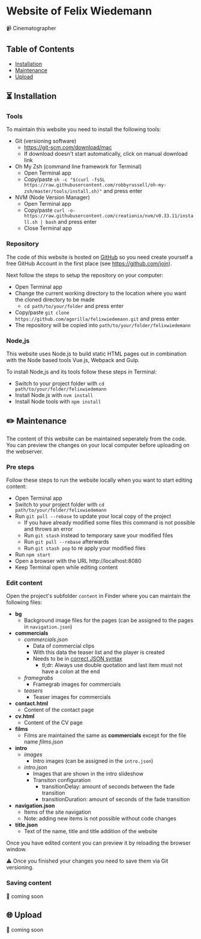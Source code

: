 # Website of Felix Wiedemann
:video_camera: Cinematographer

## Table of Contents
- [Installation](#installation)
- [Maintenance](#maintenance)
- [Upload](#upload)

## :hourglass_flowing_sand: Installation

### Tools
To maintain this website you need to install the following tools:

- Git (versioning software)
   - https://git-scm.com/download/mac
   - If download doesn't start automatically, click on manual download link
- Oh My Zsh (command line framework for Terminal)
    - Open Terminal app
    - Copy/paste `sh -c "$(curl -fsSL https://raw.githubusercontent.com/robbyrussell/oh-my-zsh/master/tools/install.sh)"` and press enter
- NVM (Node Version Manager) 
    - Open Terminal app
    - Copy/paste `curl -o- https://raw.githubusercontent.com/creationix/nvm/v0.33.11/install.sh | bash` and press enter
    - Close Terminal app

### Repository
The code of this website is hosted on [GitHub](https://github.com/agorilla/felixwiedemann) so you need create yourself a free GitHub Account in the first place (see https://github.com/join).

Next follow the steps to setup the repository on your computer:

- Open Terminal app
- Change the current working directory to the location where you want the cloned directory to be made
    - `cd path/to/your/folder` and press enter
- Copy/paste `git clone https://github.com/agorilla/felixwiedemann.git` and press enter
- The repository will be copied into `path/to/your/folder/felixwiedemann`

### Node,js

This website uses Node.js to build static HTML pages out in combination with the Node based tools Vue.js, Webpack and Gulp.

To install Node,js and its tools follow these steps in Terminal:

- Switch to your project folder with `cd path/to/your/folder/felixwiedemann`
- Install Node.js with `nvm install`
- Install Node tools with `npm install`

## :pencil2: Maintenance

The content of this website can be maintained seperately from the code.
You can preview the changes on your local computer before uploading on the webserver.

### Pre steps

Follow these steps to run the website locally when you want to start editing content:

- Open Terminal app
- Switch to your project folder with `cd path/to/your/folder/felixwiedemann`
- Run `git pull --rebase` to update your local copy of the project
    - If you have already modified some files this command is not possible and throws an error
    - Run `git stash` instead to temporary save your modified files
    - Run `git pull --rebase` afterwards
    - Run `git stash pop` to re apply your modified files
- Run `npm start`
- Open a browser with the URL http://localhost:8080 
- Keep Terminal open while editing content

### Edit content

Open the project's subfolder `content` in Finder where you can maintain the following files:

- **bg**
    - Background image files for the pages (can be assigned to the pages in `navigation.json`)
- **commercials**
    - *commercials.json*
        - Data of commercial clips
        - With this data the teaser list and the player is created
        - Needs to be in [correct JSON syntax](https://www.elated.com/articles/json-basics/)
            - tl;dr: Always use double quotation and last item must not have a colon at the end
    - *framegrabs*
        - Framegrab images for commercials
    - *teasers*
        - Teaser images for commercials
- **contact.html**
    - Content of the contact page
- **cv.html**
    - Content of the CV page
- **films**
    - Films are maintained the same as **commercials** except for the file name *films.json*
- **intro**
    - *images*
        - Intro images (can be assigned in the `intro.json`)
    - *intro.json* 
        - Images that are shown in the intro slideshow
        - Transiton configuration
            - transitionDelay: amount of seconds between the fade transition
            - transitionDuration: amount of seconds of the fade transition
- **navigation.json**
    - Items of the site navigation
    - Note: adding new items is not possible without code changes
- **title.json**
    - Text of the name, title and title addition of the website
    
Once you have edited content you can preview it by reloading the browser window.

:warning: Once you finished your changes you need to save them via Git versioning.

### Saving content
:construction: coming soon

## :globe_with_meridians: Upload
:construction: coming soon
